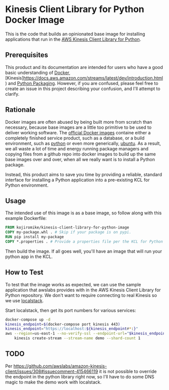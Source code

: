 # Kinesis Client Library for Python Docker Image

This is the code that builds an opinionated base image for installing applications that run in the [AWS Kinesis Client Library for Python](https://github.com/awslabs/amazon-kinesis-client-python).

## Prerequisites

This product and its documentation are intended for users who have a good basic understanding of [Docker](https://docs.docker.com/), [Kinesis]https://docs.aws.amazon.com/streams/latest/dev/introduction.html) and [Python Packaging](https://packaging.python.org/). However, if you are confused, please feel free to create an issue in this project describing your confusion, and I'll attempt to clarify.

## Rationale

Docker images are often abused by being built more from scratch than necessary, because base images are a little too primitive to be used to deliver working software. The [official Docker images](https://hub.docker.com/explore/) containe either a completely finished service product, such as a database, or a build environment, such as [python](https://hub.docker.com/_/python) or even more generically, [ubuntu](https://hub.docker.com/_/ubuntu). As a result, we all waste a lot of time and energy running package managers and copying files from a github repo into docker images to build up the same base images over and over, when all we really want is to install a Python package.

Instead, this product aims to save you time by providing a reliable, standard interface for installing a Python application into a pre-existing KCL for Python environment.

## Usage

The intended use of this image is as a base image, so follow along with this example Dockerfile:

```Dockerfile
FROM kojiromike/kinesis-client-library-for-python-image
COPY my-package.whl . # Skip if your package is on pypi.
RUN pip install my-package
COPY *.properties . # Provide a properties file per the KCL for Python docs.
```

Then build the image. If all goes well, you'll have an image that will run your python app in the KCL.

## How to Test

To test that the image works as expected, we can use the sample application that awslabs provides with in the AWS Kinesis Client Library for Python repository. We don't want to require connecting to real Kinesis so we use [localstack](https://localstack.cloud/).

Start localstack, then get its port numbers for various services:

```bash
docker-compose up -d
kinesis_endpoint=$(docker-compose port kinesis 443)
kinesis_endpoint="https://localhost:${kinesis_endpoint#*:}"
aws --region=us-east-1 --no-verify-ssl --endpoint-url="$kinesis_endpoint" \
    kinesis create-stream --stream-name demo --shard-count 1
```

## TODO

Per https://github.com/awslabs/amazon-kinesis-client/issues/308#issuecomment-415466119 it is not possible to override the endpoint in the python library right now, so I'll have to do some DNS magic to make the demo work with localstack.
